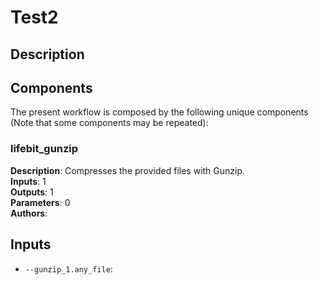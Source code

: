 # Test2

## Description



## Components

The present workflow is composed by the following unique components (Note that some components may be repeated):

### lifebit_gunzip

**Description**: Compresses the provided files with Gunzip.\
**Inputs**: 1\
**Outputs**: 1\
**Parameters**: 0\
**Authors**: 

## Inputs

- `--gunzip_1.any_file`: 
